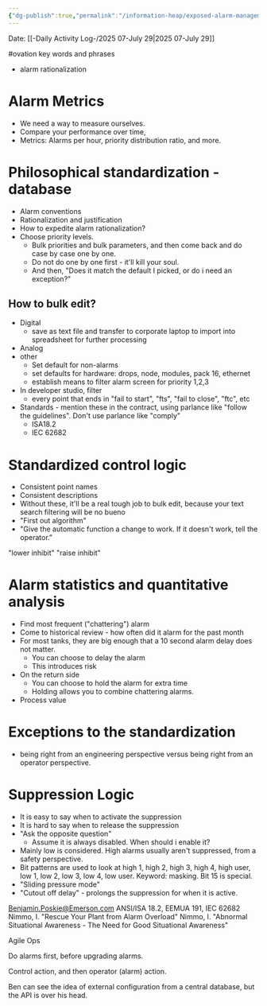 ```yaml
---
{"dg-publish":true,"permalink":"/information-heap/exposed-alarm-management-benjamin-poskie/","noteIcon":"","created":"2025-07-29T13:17:00.825-05:00"}
---
```


Date: [[-Daily Activity Log-/2025 07-July 29\|2025 07-July 29]]

#ovation 
key words and phrases
- alarm rationalization
# Alarm Metrics
- We need a way to measure ourselves.
- Compare your performance over time,
- Metrics: Alarms per hour, priority distribution ratio, and more.

# Philosophical standardization - database
- Alarm conventions
- Rationalization and justification
- How to expedite alarm rationalization?
- Choose priority levels.
	- Bulk priorities and bulk parameters, and then come back and do case by case one by one.
	- Do not do one by one first - it'll kill your soul.
	- And then, "Does it match the default I picked, or do i need an exception?"
## How to bulk edit?
- Digital
	- save as text file and transfer to corporate laptop to import into spreadsheet for further processing
- Analog
- other
	- Set default for non-alarms
	- set defaults for hardware: drops, node, modules, pack 16, ethernet
	- establish means to filter alarm screen for priority 1,2,3
- In developer studio, filter
	- every point that ends in "fail to start", "fts", "fail to close", "ftc", etc
- Standards - mention these in the contract, using parlance like "follow the guidelines". Don't use parlance like "comply"
	- ISA18.2
	- IEC 62682

# Standardized control logic
- Consistent point names
- Consistent descriptions
- Without these, it'll be a real tough job to bulk edit, because your text search filtering will be no bueno
- "First out algorithm"
- "Give the automatic function a change to work. If it doesn't work, tell the operator."


"lower inhibit"
"raise inhibit"


# Alarm statistics and quantitative analysis
- Find most frequent ("chattering") alarm 
- Come to historical review - how often did it alarm for the past month
- For most tanks, they are big enough that a 10 second alarm delay does not matter.
	- You can choose to delay the alarm
	- This introduces risk
- On the return side
	- You can choose to hold the alarm for extra time
	- Holding allows you to combine chattering alarms.
- Process value

# Exceptions to the standardization
- being right from an engineering perspective versus being right from an operator perspective.

# Suppression Logic
- It is easy to say when to activate the suppression
- It is hard to say when to release the suppression
- "Ask the opposite question"
	- Assume it is always disabled. When should i enable it?
- Mainly low is considered. High alarms usually aren't suppressed, from a safety perspective.
- Bit patterns are used to look at high 1, high 2, high 3, high 4, high user, low 1, low 2, low 3, low 4, low user. Keyword: masking. Bit 15 is special.
- "Sliding pressure mode"
- "Cutout off delay" - prolongs the suppression for when it is active.

Benjamin.Poskie@Emerson.com
ANSI/ISA 18.2, EEMUA 191, IEC 62682
Nimmo, I. "Rescue Your Plant from Alarm Overload"
Nimmo, I. "Abnormal Situational Awareness - The Need for Good Situational Awareness" 


Agile Ops

Do alarms first, before upgrading alarms.

Control action, and then operator (alarm) action.

Ben can see the idea of external configuration from a central database, but the API is over his head.